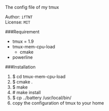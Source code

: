 The config file of my tmux

Author: `ifTNT`  
License: `MIT`

###Requirement
* tmux = 1.9
* tmux-mem-cpu-load
  * cmake
* powerline

###Installation
1. $ cd tmux-mem-cpu-load
2. $ cmake .
3. $ make
4. \# make install
5. $ cp ../battery /usr/local/bin/
6. copy the configuration of tmux to your home